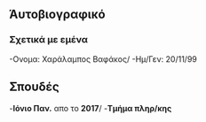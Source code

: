 ## Άυτοβιογραφικό

### Σχετικά με εμένα

  -Ονομα: Χαράλαμπος Βαφάκος/
  -Ημ/Γεν: 20/11/99

## Σπουδές
  
  -**Ιόνιο Παν.** απο το **2017**/
  -**Τμήμα πληρ/κης**
